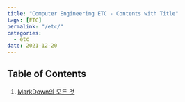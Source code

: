 ```yaml
---
title: "Computer Engineering ETC - Contents with Title"
tags: [ETC]
permalink: "/etc/"
categories:
  - etc
date: 2021-12-20
---
```

## Table of Contents
1. [MarkDown의 모든 것](https://taemchoi.github.io/etc/etc-1/)
